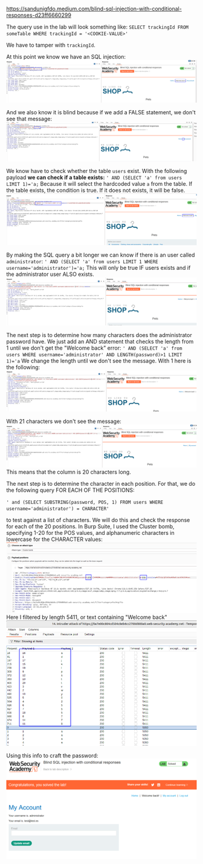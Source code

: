https://sandunigfdo.medium.com/blind-sql-injection-with-conditional-responses-d23ff6660299

The query use in the lab will look something like: 
`SELECT trackingId FROM someTable WHERE trackingId = '<COOKIE-VALUE>'`

We have to tamper with `trackingId`.

At this point we know we have an SQL injection:
![](imgs/blind_sqli_conditional_response.png)

And we also know it is blind because if we add a FALSE statement, we don't see that message:
![](imgs/blind_sqli_conditional_response-1.png)

We know have to check whether the table `users` exist.
With the following payload **we can check if a table exists:**
`' AND (SELECT 'a' from users LIMIT 1)='a;`
Because it will select the hardcoded value `a` from the table. If the table exists, the condition is true. If it does not exists, it will be false.
![](imgs/blind_sqli_conditional_response-2.png)

By making the SQL query a bit longer we can know if there is an user called `administrator`:
`' AND (SELECT 'a' from users LIMIT 1 WHERE username='administrator')='a;`
This will only be true IF users exists and if the administrator user ALSO exists.
![](imgs/blind_sqli_conditional_response-3.png)

The next step is to determine how many characters does the administrator password have.
We just add an AND statement that checks the length from 1 until we don't get the "Welcome back" error:
`' AND (SELECT 'a' from users WHERE username='administrator' AND LENGTH(password)>1 LIMIT 1)='a`
We change the length until we don't see the message.
With 1 here is the following:
![](imgs/blind_sqli_conditional_response-4.png)

With 21 characters we don't see the message:
![](imgs/blind_sqli_conditional_response-5.png)
This means that the column is 20 characters long.

The next step is to determine the character in each position. 
For that, we do the following query FOR EACH OF THE POSITIONS:

`' and (SELECT SUBSTRING(password, POS, 1) FROM users WHERE username='administrator') = CHARACTER'`

to test against a list of characters. We will do this and check the response for each of the 20 positions.
In Burp Suite, I used the Cluster bomb, specifying 1-20 for the POS values, and alphanumeric characters in lowercase for the CHARACTER values:
![](imgs/blind_sqli_conditional_response-7.png)
Here I filtered by length 5411, or text containing "Welcome back"
![](imgs/blind_sqli_conditional_response-6.png)

Using this info to craft the password:
![](imgs/blind_sqli_conditional_response-8.png)
